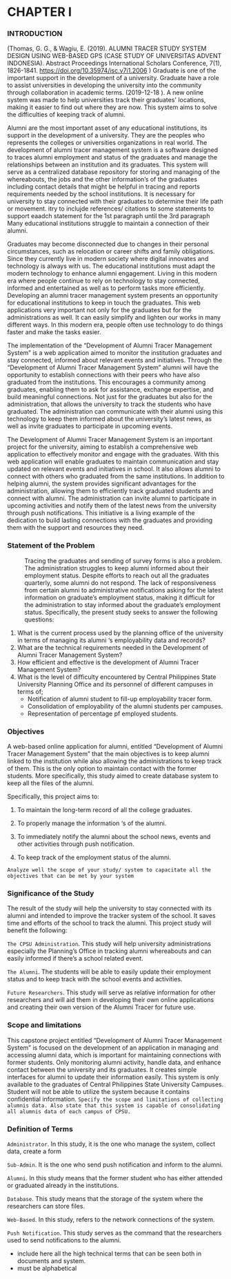 # CHAPTER I

### INTRODUCTION

(Thomas, G. G., & Wagiu, E. (2019). ALUMNI TRACER STUDY SYSTEM DESIGN USING WEB-BASED GPS (CASE STUDY OF UNIVERSITAS ADVENT INDONESIA). Abstract Proceedings International Scholars Conference, 7(1), 1826-1841. https://doi.org/10.35974/isc.v7i1.2006 ) Graduate is one of the important support in the development of a university. Graduate have a role to assist universities in developing the university into the community through collaboration in academic terms. (2019-12-18 ).
A new online system was made to help universities track their graduates' locations, making it easier to find out where they are now. This system aims to solve the difficulties of keeping track of alumni.

Alumni are the most important asset of any educational institutions, its support in the development of a university. They are the peoples who represents the colleges or universities organizations in real world. The development of alumni tracer management system is a software designed to traces alumni employment and status of the graduates and manage the relationships between an institution and its graduates. This system will serve as a centralized database repository for storing and managing of the whereabouts, the jobs and the other information’s of the graduates including contact details that might be helpful in tracing and reports requirements needed by the school institutions. It is necessary for university to stay connected with their graduates to determine their life path or movement. itry to inclujde references/ citations to some statements to support eaadch statement for the 1st paragraph until the 3rd paragraph
Many educational institutions struggle to maintain a connection of their alumni.

Graduates may become disconnected due to changes in their personal circumstances, such as relocation or career shifts and family obligations. Since they currently live in modern society where digital innovates and technology is always with us. The educational institutions must adapt the modern technology to enhance alumni engagement. Living in this modern era where people continue to rely on technology to stay connected, informed and entertained as well as to perform tasks more efficiently. Developing an alumni tracer management system presents an opportunity for educational institutions to keep in touch the graduates. This web applications very important not only for the graduates but for the administrations as well. It can easily simplify and lighten our works in many different ways. In this modern era, people often use technology to do things faster and make the tasks easier.

The implementation of the “Development of Alumni Tracer Management System” is a web application aimed to monitor the institution graduates and stay connected, informed about relevant events and initiatives. Through the “Development of Alumni Tracer Management System” alumni will have the opportunity to establish connections with their peers who have also graduated from the institutions. This encourages a community among graduates, enabling them to ask for assistance, exchange expertise, and build meaningful connections. Not just for the graduates but also for the administration, that allows the university to track the students who have graduated. The administration can communicate with their alumni using this technology to keep them informed about the university’s latest news, as well as invite graduates to participate in upcoming events.

The Development of Alumni Tracer Management System is an important project for the university, aiming to establish a comprehensive web application to effectively monitor and engage with the graduates. With this web application will enable graduates to maintain communication and stay updated on relevant events and initiatives in school. It also allows alumni to connect with others who graduated from the same institutions. In addition to helping alumni, the system provides significant advantages for the administration, allowing them to efficiently track graduated students and connect with alumni. The administration can invite alumni to participate in upcoming activities and notify them of the latest news from the university through push notifications. This initiative is a living example of the dedication to build lasting connections with the graduates and providing them with the support and resources they need.

<dl>
<h3><dt>Statement of the Problem</dt></h3>
 
 <dd>Tracing the graduates and sending of survey forms is also a problem. The administration struggles to keep alumni informed about their employment status. Despite efforts to reach out all the graduates quarterly, some alumni do not respond. The lack of responsiveness from certain alumni to administrative notifications asking for the latest information on graduate’s employment status, making it difficult for the administration to stay informed about the graduate’s employment status. Specifically, the present study seeks to answer the following questions:</dd>
 
1. What is the current process used by the planning office of the university in terms of managing its alumni ‘s employability data and records?
2. What are the technical requirements needed in the Development of Alumni Tracer Management System?   
3. How efficient and effective is the development of Alumni Tracer Management System?
4. What is the level of difficulty encountered by Central Philippines State University Planning Office and its personnel of different campuses in terms of;
   - Notification of alumni student to fill-up employability tracer form.
   - Consolidation of employability of the alumni students per campuses.
   - Representation of percentage pf employed students.

</dl>

### Objectives 

A web-based online application for alumni, entitled “Development of Alumni Tracer Management System” that the main objectives is to keep alumni linked to the institution while also allowing the administrations to keep track of them. This is the only option to maintain contact with the former students. More specifically, this study aimed to create database system to keep all the files of the alumni.

Specifically, this project aims to:
1. To maintain the long-term record of all the college graduates.

2. To properly manage the information ‘s of the alumni.

3. To immediately notify the alumni about the school news, events and other activities through push notification.

4. To keep track of the employment status of the alumni.

`Analyze well the scope of your study/ system to capacitate all the objectives that can be met by your system`

### Significance of the Study

<dl>
<dt>The result of the study will help the university to stay connected with its alumni and intended to improve the tracker system of the school. It saves time and efforts of the school to track the alumni. This project study will benefit the following:</dt>

`The CPSU Administration`. This study will help university administrations especially the Planning’s Office in tracking alumni whereabouts and can easily informed if there’s a school related event.

`The Alumni`. The students will be able to easily update their employment status and to keep track with the school events and activities.

`Future Researchers`. This study will serve as relative information for other researchers and will aid them in developing their own online applications and creating their own version of the Alumni Tracer for future use.
</dl>

### Scope and limitations

This capstone project entitled “Development of Alumni Tracer Management System” is focused on the development of an application in managing and accessing alumni data, which is important for maintaining connections with former students. Only monitoring alumni activity, handle data, and enhance contact between the university and its graduates. It creates simple interfaces for alumni to update their information easily. This system is only available to the graduates of Central Philippines State University Campuses. Student will not be able to utilize the system because it contains confidential information. `Specify the scope and limitations of collecting alumnis data. Also state that this system is capable of consolidating all alumnis data of each campus of CPSU.`

### Definition of Terms

`Administrator`. In this study, it is the one who manage the system, collect data, create a form

`Sub-Admin`. It is the one who send push notification and inform to the alumni. 

`Alumni`. In this study means that the former student who has either attended or graduated already in the institutions.

`Database`. This study means that the storage of the system where the researchers can store files.

`Web-Based`. In this study, refers to the network connections of the system.

`Push Notification`. This study serves as the command that the researchers used to send notifications to the alumni.

- include here all the high technical terms that can be seen both in documents and system.
- must be alphabetical
